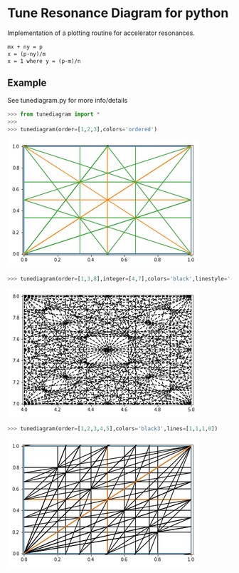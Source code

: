 # Tune Resonance Diagram for python

Implementation of a plotting routine for accelerator resonances.

    mx + ny = p
    x = (p-ny)/m
    x = 1 where y = (p-m)/n

## Example
See tunediagram.py for more info/details
```python
>>> from tunediagram import *
>>> 
>>> tunediagram(order=[1,2,3],colors='ordered')
```
![](pics/ex1.png)
```python
>>> tunediagram(order=[1,3,8],integer=[4,7],colors='black',linestyle='--')
```
![](pics/ex2.png)
```python
>>> tunediagram(order=[1,2,3,4,5],colors='black3',lines=[1,1,1,0])
```
![](pics/ex3.png)
